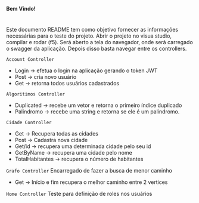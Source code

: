 **Bem Vindo!**
# 
Este documento README tem como objetivo fornecer as informações necessárias para o teste do projeto.
 Abrir o projeto no visua studio, compilar e rodar (f5).
 Será aberto a tela do navegador, onde será carregado o swagger da aplicação.
 Depois disso basta navegar entre os controllers.
 
` Account Controller `
- Login -> efetua o login na aplicação gerando o token JWT
- Post -> cria novo usuário
- Get -> retorna todos usuários cadastrados
 
`Algoritimos Controller`
  - Duplicated -> recebe um vetor e retorna o primeiro índice duplicado
  - Palindromo -> recebe uma string e retorna se ele é um palindromo.
 
`Cidade Controller`
- Get -> Recupera todas as cidades
- Post -> Cadastra nova cidade
- Get/id -> recupera uma determinada cidade pelo seu id
- GetByName -> recupera uma cidade pelo nome
- TotalHabitantes -> recupera o número de habitantes

`Grafo Controller`
Encarregado de fazer a busca de menor caminho
- Get -> Início e fim recupera o melhor caminho entre 2 vertices

`Home Controller`
Teste para definição de roles nos usuários